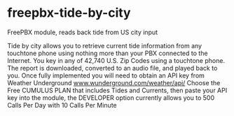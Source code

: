 freepbx-tide-by-city
======================

FreePBX module, reads back tide from US city input

Tide by city allows you to retrieve current tide information from any touchtone phone using nothing more than your PBX connected to the Internet. You key in any of 42,740 U.S. Zip Codes using a touchtone phone. The report is downloaded, converted to an audio file, and played back to you.
Once fully implemented you will need to obtain an API key from Weather Underground www.wunderground.com/weather/api/ Choose the Free CUMULUS PLAN that includes Tides and Currents, then paste your API key into the module, the DEVELOPER option currently allows you to 500 Calls Per Day with 10 Calls Per Minute